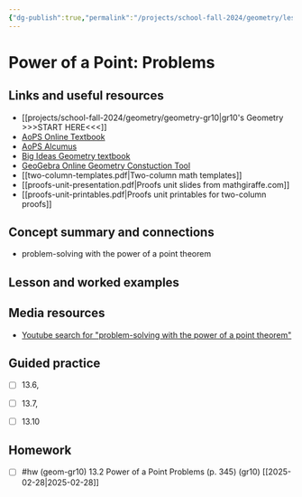 ```yaml
---
{"dg-publish":true,"permalink":"/projects/school-fall-2024/geometry/lessons/13-2-power-of-a-point-problems/"}
---
```



#  Power of a Point: Problems

## Links and useful resources 

- [[projects/school-fall-2024/geometry/geometry-gr10\|gr10's Geometry >>>START HERE<<<]]
- [AoPS Online Textbook](https://artofproblemsolving.com/ebooks/intro-geometry-ebook/c0toc)
- [AoPS Alcumus](https://artofproblemsolving.com/teacher/students)
- [Big Ideas Geometry textbook](https://bim.easyaccessmaterials.com/?level=12)
- [GeoGebra Online Geometry Constuction Tool](https://www.geogebra.org/geometry?lang=en/)
- [[two-column-templates.pdf|Two-column math templates]]
- [[proofs-unit-presentation.pdf|Proofs unit slides from mathgiraffe.com]]
- [[proofs-unit-printables.pdf|Proofs unit printables for two-column proofs]]



## Concept summary and connections


- problem-solving with the power of a point theorem 

## Lesson and worked examples



## Media resources

- [Youtube search for "problem-solving with the power of a point theorem"](https://www.youtube.com/results?search_query=problem-solving%20with%20the%20power%20of%20a%20point%20theorem) 

## Guided practice


- [ ] 13.6, 
- [ ] 13.7,
- [ ] 13.10  


## Homework


- [ ] #hw (geom-gr10) 13.2 Power of a Point Problems  (p. 345) (gr10) [[2025-02-28\|2025-02-28]] 


